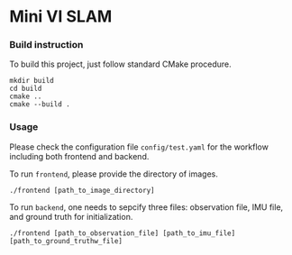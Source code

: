 # Mini VI SLAM


### Build instruction

To build this project, just follow standard CMake procedure.
```
mkdir build
cd build
cmake ..
cmake --build .
```

### Usage

Please check the configuration file `config/test.yaml` for the workflow including both frontend and backend.

To run `frontend`, please provide the directory of images.
```
./frontend [path_to_image_directory]
```

To run `backend`, one needs to sepcify three files: observation file, IMU file, and ground truth for initialization.
```
./frontend [path_to_observation_file] [path_to_imu_file] [path_to_ground_truthw_file]
```